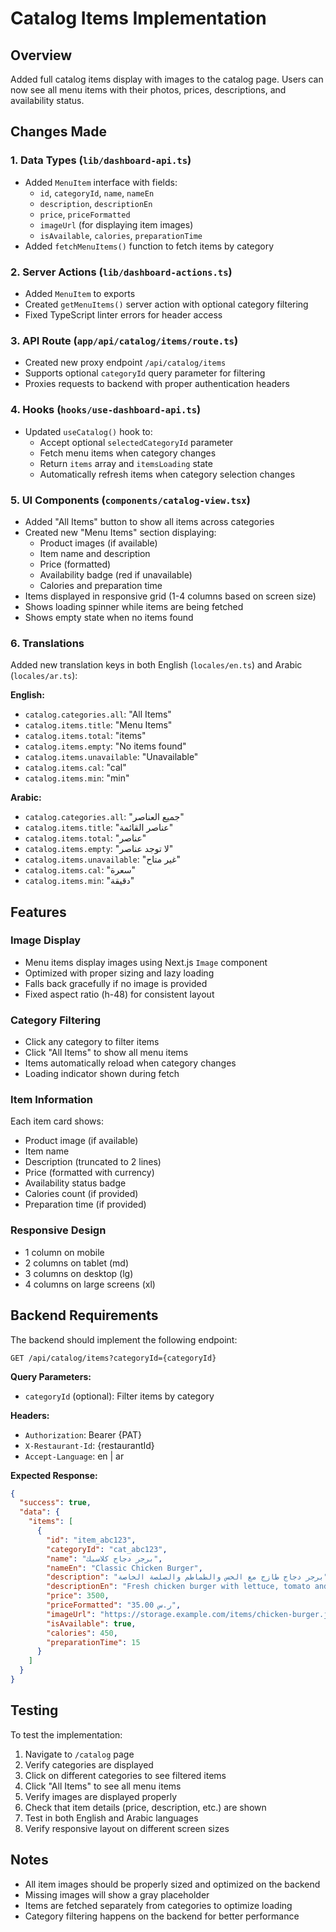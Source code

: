 # Catalog Items Implementation

## Overview
Added full catalog items display with images to the catalog page. Users can now see all menu items with their photos, prices, descriptions, and availability status.

## Changes Made

### 1. Data Types (`lib/dashboard-api.ts`)
- Added `MenuItem` interface with fields:
  - `id`, `categoryId`, `name`, `nameEn`
  - `description`, `descriptionEn`
  - `price`, `priceFormatted`
  - `imageUrl` (for displaying item images)
  - `isAvailable`, `calories`, `preparationTime`
- Added `fetchMenuItems()` function to fetch items by category

### 2. Server Actions (`lib/dashboard-actions.ts`)
- Added `MenuItem` to exports
- Created `getMenuItems()` server action with optional category filtering
- Fixed TypeScript linter errors for header access

### 3. API Route (`app/api/catalog/items/route.ts`)
- Created new proxy endpoint `/api/catalog/items`
- Supports optional `categoryId` query parameter for filtering
- Proxies requests to backend with proper authentication headers

### 4. Hooks (`hooks/use-dashboard-api.ts`)
- Updated `useCatalog()` hook to:
  - Accept optional `selectedCategoryId` parameter
  - Fetch menu items when category changes
  - Return `items` array and `itemsLoading` state
  - Automatically refresh items when category selection changes

### 5. UI Components (`components/catalog-view.tsx`)
- Added "All Items" button to show all items across categories
- Created new "Menu Items" section displaying:
  - Product images (if available)
  - Item name and description
  - Price (formatted)
  - Availability badge (red if unavailable)
  - Calories and preparation time
- Items displayed in responsive grid (1-4 columns based on screen size)
- Shows loading spinner while items are being fetched
- Shows empty state when no items found

### 6. Translations
Added new translation keys in both English (`locales/en.ts`) and Arabic (`locales/ar.ts`):

**English:**
- `catalog.categories.all`: "All Items"
- `catalog.items.title`: "Menu Items"
- `catalog.items.total`: "items"
- `catalog.items.empty`: "No items found"
- `catalog.items.unavailable`: "Unavailable"
- `catalog.items.cal`: "cal"
- `catalog.items.min`: "min"

**Arabic:**
- `catalog.categories.all`: "جميع العناصر"
- `catalog.items.title`: "عناصر القائمة"
- `catalog.items.total`: "عناصر"
- `catalog.items.empty`: "لا توجد عناصر"
- `catalog.items.unavailable`: "غير متاح"
- `catalog.items.cal`: "سعرة"
- `catalog.items.min`: "دقيقة"

## Features

### Image Display
- Menu items display images using Next.js `Image` component
- Optimized with proper sizing and lazy loading
- Falls back gracefully if no image is provided
- Fixed aspect ratio (h-48) for consistent layout

### Category Filtering
- Click any category to filter items
- Click "All Items" to show all menu items
- Items automatically reload when category changes
- Loading indicator shown during fetch

### Item Information
Each item card shows:
- Product image (if available)
- Item name
- Description (truncated to 2 lines)
- Price (formatted with currency)
- Availability status badge
- Calories count (if provided)
- Preparation time (if provided)

### Responsive Design
- 1 column on mobile
- 2 columns on tablet (md)
- 3 columns on desktop (lg)
- 4 columns on large screens (xl)

## Backend Requirements

The backend should implement the following endpoint:

```
GET /api/catalog/items?categoryId={categoryId}
```

**Query Parameters:**
- `categoryId` (optional): Filter items by category

**Headers:**
- `Authorization`: Bearer {PAT}
- `X-Restaurant-Id`: {restaurantId}
- `Accept-Language`: en | ar

**Expected Response:**
```json
{
  "success": true,
  "data": {
    "items": [
      {
        "id": "item_abc123",
        "categoryId": "cat_abc123",
        "name": "برجر دجاج كلاسيك",
        "nameEn": "Classic Chicken Burger",
        "description": "برجر دجاج طازج مع الخس والطماطم والصلصة الخاصة",
        "descriptionEn": "Fresh chicken burger with lettuce, tomato and special sauce",
        "price": 3500,
        "priceFormatted": "35.00 ر.س",
        "imageUrl": "https://storage.example.com/items/chicken-burger.jpg",
        "isAvailable": true,
        "calories": 450,
        "preparationTime": 15
      }
    ]
  }
}
```

## Testing

To test the implementation:

1. Navigate to `/catalog` page
2. Verify categories are displayed
3. Click on different categories to see filtered items
4. Click "All Items" to see all menu items
5. Verify images are displayed properly
6. Check that item details (price, description, etc.) are shown
7. Test in both English and Arabic languages
8. Verify responsive layout on different screen sizes

## Notes

- All item images should be properly sized and optimized on the backend
- Missing images will show a gray placeholder
- Items are fetched separately from categories to optimize loading
- Category filtering happens on the backend for better performance

